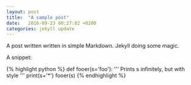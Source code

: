 ```yaml
---
layout: post
title:  "A sample post"
date:   2016-09-23 00:27:02 +0200
categories: jekyll update
---
```

A post written written in simple Markdown. Jekyll doing some magic.

A snippet:

{% highlight python %}
def fooer(s='foo'):
  '''
  Prints s infinitely, but with style
  '''
  print(s+'*')
  fooer(s)
{% endhighlight %}
